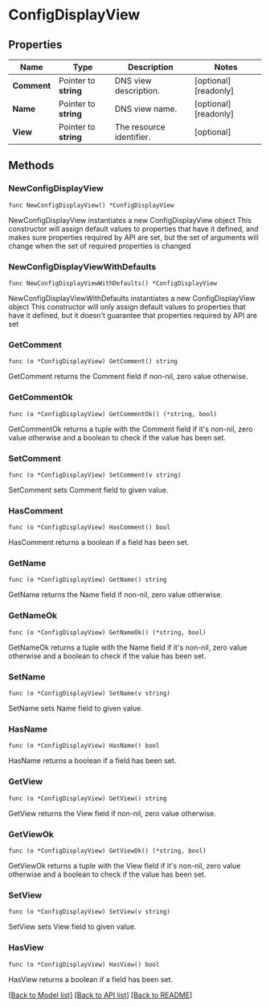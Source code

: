 # ConfigDisplayView

## Properties

Name | Type | Description | Notes
------------ | ------------- | ------------- | -------------
**Comment** | Pointer to **string** | DNS view description. | [optional] [readonly] 
**Name** | Pointer to **string** | DNS view name. | [optional] [readonly] 
**View** | Pointer to **string** | The resource identifier. | [optional] 

## Methods

### NewConfigDisplayView

`func NewConfigDisplayView() *ConfigDisplayView`

NewConfigDisplayView instantiates a new ConfigDisplayView object
This constructor will assign default values to properties that have it defined,
and makes sure properties required by API are set, but the set of arguments
will change when the set of required properties is changed

### NewConfigDisplayViewWithDefaults

`func NewConfigDisplayViewWithDefaults() *ConfigDisplayView`

NewConfigDisplayViewWithDefaults instantiates a new ConfigDisplayView object
This constructor will only assign default values to properties that have it defined,
but it doesn't guarantee that properties required by API are set

### GetComment

`func (o *ConfigDisplayView) GetComment() string`

GetComment returns the Comment field if non-nil, zero value otherwise.

### GetCommentOk

`func (o *ConfigDisplayView) GetCommentOk() (*string, bool)`

GetCommentOk returns a tuple with the Comment field if it's non-nil, zero value otherwise
and a boolean to check if the value has been set.

### SetComment

`func (o *ConfigDisplayView) SetComment(v string)`

SetComment sets Comment field to given value.

### HasComment

`func (o *ConfigDisplayView) HasComment() bool`

HasComment returns a boolean if a field has been set.

### GetName

`func (o *ConfigDisplayView) GetName() string`

GetName returns the Name field if non-nil, zero value otherwise.

### GetNameOk

`func (o *ConfigDisplayView) GetNameOk() (*string, bool)`

GetNameOk returns a tuple with the Name field if it's non-nil, zero value otherwise
and a boolean to check if the value has been set.

### SetName

`func (o *ConfigDisplayView) SetName(v string)`

SetName sets Name field to given value.

### HasName

`func (o *ConfigDisplayView) HasName() bool`

HasName returns a boolean if a field has been set.

### GetView

`func (o *ConfigDisplayView) GetView() string`

GetView returns the View field if non-nil, zero value otherwise.

### GetViewOk

`func (o *ConfigDisplayView) GetViewOk() (*string, bool)`

GetViewOk returns a tuple with the View field if it's non-nil, zero value otherwise
and a boolean to check if the value has been set.

### SetView

`func (o *ConfigDisplayView) SetView(v string)`

SetView sets View field to given value.

### HasView

`func (o *ConfigDisplayView) HasView() bool`

HasView returns a boolean if a field has been set.


[[Back to Model list]](../README.md#documentation-for-models) [[Back to API list]](../README.md#documentation-for-api-endpoints) [[Back to README]](../README.md)


